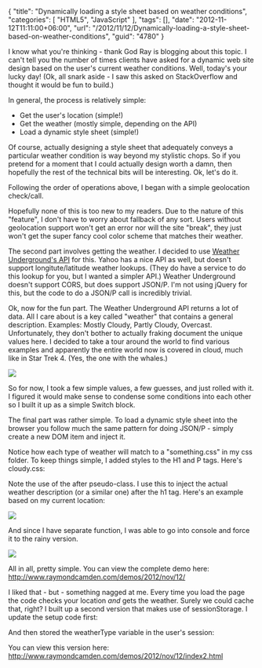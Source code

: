 {
	"title": "Dynamically loading a style sheet based on weather conditions",
	"categories": [
		"HTML5",
		"JavaScript"
	],
	"tags": [],
	"date": "2012-11-12T11:11:00+06:00",
	"url": "/2012/11/12/Dynamically-loading-a-style-sheet-based-on-weather-conditions",
	"guid": "4780"
}

I know what you're thinking - thank God Ray is blogging about this topic. I can't tell you the number of times clients have asked for a dynamic web site design based on the user's current weather conditions. Well, today's your lucky day! (Ok, all snark aside - I saw this asked on StackOverflow and thought it would be fun to build.)
<!--more-->
In general, the process is relatively simple:

<ul>
<li>Get the user's location (simple!)
<li>Get the weather (mostly simple, depending on the API)
<li>Load a dynamic style sheet (simple!) 
</ul>

Of course, actually designing a style sheet that adequately conveys a particular weather condition is way beyond my stylistic chops. So if you pretend for a moment that I could actually design worth a damn, then hopefully the rest of the technical bits will be interesting. Ok, let's do it.

Following the order of operations above, I began with a simple geolocation check/call.

<script src="https://gist.github.com/4060339.js?file=gistfile1.js"></script>

Hopefully none of this is too new to my readers. Due to the nature of this "feature", I don't have to worry about fallback of any sort. Users without geolocation support won't get an error nor will the site "break", they just won't get the super fancy cool color scheme that matches their weather.

The second part involves getting the weather. I decided to use <a href="http://www.wunderground.com/">Weather Underground's API</a> for this. Yahoo has a nice API as well, but doesn't support longitute/latitude weather lookups. (They do have a service to do this lookup for you, but I wanted a simpler API.) Weather Underground doesn't support CORS, but does support JSON/P. I'm not using jQuery for this, but the code to do a JSON/P call is incredibly trivial.

<script src="https://gist.github.com/4060359.js?file=gistfile1.js"></script>

Ok, now for the fun part. The Weather Underground API returns a lot of data. All I care about is a key called "weather" that contains a general description. Examples: Mostly Cloudy, Partly Cloudy, Overcast. Unfortunately, they don't bother to actually fraking document the unique values here. I decided to take a tour around the world to find various examples and apparently the entire world now is covered in cloud, much like in Star Trek 4. (Yes, the one with the whales.)

<img src="http://static.raymondcamden.com/images/trek000.jpg" />

So for now, I took a few simple values, a few guesses, and just rolled with it. I figured it would make sense to condense some conditions into each other so I built it up as a simple Switch block.

<script src="https://gist.github.com/4060465.js?file=gistfile1.js"></script>

The final part was rather simple. To load a dynamic style sheet into the browser you follow much the same pattern for doing JSON/P - simply create a new DOM item and inject it.

<script src="https://gist.github.com/4060477.js?file=gistfile1.js"></script>

Notice how each type of weather will match to a "something.css" in my css folder. To keep things simple, I added styles to the H1 and P tags. Here's cloudy.css:

<script src="https://gist.github.com/4060483.js?file=gistfile1.css"></script>

Note the use of the after pseudo-class. I use this to inject the actual weather description (or a similar one) after the h1 tag. Here's an example based on my current location:

<img src="http://static.raymondcamden.com/images/ScreenClip161.png" />

And since I have separate function, I was able to go into console and force it to the rainy version.

<img src="http://static.raymondcamden.com/images/ScreenClip162.png" />

All in all, pretty simple. You can view the complete demo here: <a href="http://www.raymondcamden.com/demos/2012/nov/12/">http://www.raymondcamden.com/demos/2012/nov/12/</a>

I liked that - but - something nagged at me. Every time you load the page the code checks your location <i>and</i> gets the weather. Surely we could cache that, right? I built up a second version that makes use of sessionStorage. I update the setup code first:

<script src="https://gist.github.com/4060519.js?file=gistfile1.js"></script>

And then stored the weatherType variable in the user's session:

<script src="https://gist.github.com/4060525.js?file=gistfile1.js"></script>

You can view this version here: <a href="http://www.raymondcamden.com/demos/2012/nov/12/index2.html">http://www.raymondcamden.com/demos/2012/nov/12/index2.html</a>